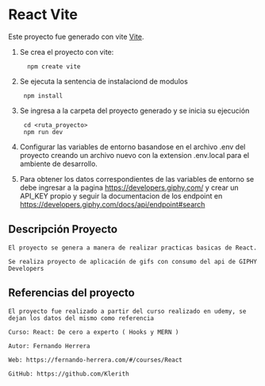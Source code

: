 # React Vite

Este proyecto fue generado con vite [Vite](https://vitejs.dev/).

1. Se crea el proyecto con vite:
        
         npm create vite


2. Se ejecuta la sentencia de instalaciond de modulos

        npm install

3. Se ingresa a la carpeta del proyecto generado y se inicia su ejecución

        cd <ruta_proyecto>
        npm run dev

4. Configurar las variables de entorno basandose en el archivo .env del proyecto creando un archivo nuevo con la extension .env.local para el ambiente de desarrollo.

5. Para obtener los datos correspondientes de las variables de entorno se debe ingresar a la pagina https://developers.giphy.com/ y crear un API_KEY propio y seguir la documentacion de los endpoint en https://developers.giphy.com/docs/api/endpoint#search 

## Descripción Proyecto

    El proyecto se genera a manera de realizar practicas basicas de React.

    Se realiza proyecto de aplicación de gifs con consumo del api de GIPHY Developers

## Referencias del proyecto
    El proyecto fue realizado a partir del curso realizado en udemy, se dejan los datos del mismo como referencia

    Curso: React: De cero a experto ( Hooks y MERN )
    
    Autor: Fernando Herrera
    
    Web: https://fernando-herrera.com/#/courses/React
    
    GitHub: https://github.com/Klerith
